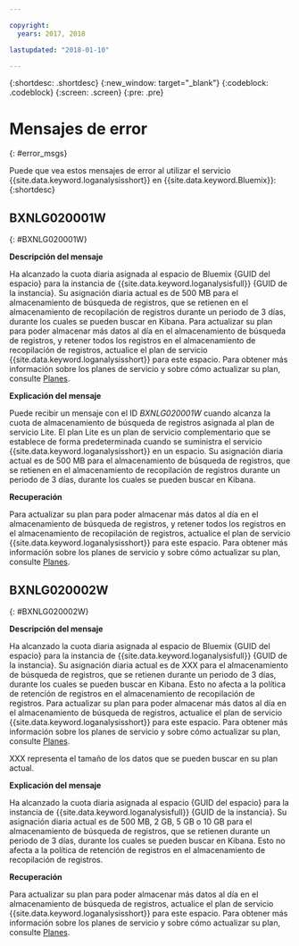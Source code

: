 ```yaml
---

copyright:
  years: 2017, 2018

lastupdated: "2018-01-10"

---
```



{:shortdesc: .shortdesc}
{:new_window: target="_blank"}
{:codeblock: .codeblock}
{:screen: .screen}
{:pre: .pre}


# Mensajes de error
{: #error_msgs}

Puede que vea estos mensajes de error al utilizar el servicio {{site.data.keyword.loganalysisshort}} en {{site.data.keyword.Bluemix}}:
{:shortdesc}

## BXNLG020001W
{: #BXNLG020001W}

**Descripción del mensaje**

Ha alcanzado la cuota diaria asignada al espacio de Bluemix {GUID del espacio} para la instancia de {{site.data.keyword.loganalysisfull}} {GUID de la instancia}. Su asignación diaria actual es de 500 MB para el almacenamiento de búsqueda de registros, que se retienen en el almacenamiento de recopilación de registros durante un periodo de 3 días, durante los cuales se pueden buscar en Kibana. Para actualizar su plan para poder almacenar más datos al día en el almacenamiento de búsqueda de registros, y retener todos los registros en el almacenamiento de recopilación de registros, actualice el plan de servicio {{site.data.keyword.loganalysisshort}} para este espacio. Para obtener más información sobre los planes de servicio y sobre cómo actualizar su plan, consulte [Planes](/docs/services/CloudLogAnalysis/log_analysis_ov.html#plans).


**Explicación del mensaje** 

Puede recibir un mensaje con el ID *BXNLG020001W* cuando alcanza la cuota de almacenamiento de búsqueda de registros asignada al plan de servicio Lite. El plan Lite es un plan de servicio complementario que se establece de forma predeterminada cuando se suministra el servicio {{site.data.keyword.loganalysisshort}} en un espacio. Su asignación diaria actual es de 500 MB para el almacenamiento de búsqueda de registros, que se retienen en el almacenamiento de recopilación de registros durante un periodo de 3 días, durante los cuales se pueden buscar en Kibana.

**Recuperación**

Para actualizar su plan para poder almacenar más datos al día en el almacenamiento de búsqueda de registros, y retener todos los registros en el almacenamiento de recopilación de registros, actualice el plan de servicio {{site.data.keyword.loganalysisshort}} para este espacio. Para obtener más información sobre los planes de servicio y sobre cómo actualizar su plan, consulte [Planes](/docs/services/CloudLogAnalysis/log_analysis_ov.html#plans).


## BXNLG020002W 
{: #BXNLG020002W}


**Descripción del mensaje**

Ha alcanzado la cuota diaria asignada al espacio de Bluemix {GUID del espacio} para la instancia de {{site.data.keyword.loganalysisfull}} {GUID de la instancia}.  Su asignación diaria actual es de XXX para el almacenamiento de búsqueda de registros, que se retienen durante un periodo de 3 días, durante los cuales se pueden buscar en Kibana. Esto no afecta a la política de retención de registros en el almacenamiento de recopilación de registros. Para actualizar su plan para poder almacenar más datos al día en el almacenamiento de búsqueda de registros, actualice el plan de servicio {{site.data.keyword.loganalysisshort}} para este espacio. Para obtener más información sobre los planes de servicio y sobre cómo actualizar su plan, consulte [Planes](/docs/services/CloudLogAnalysis/log_analysis_ov.html#plans).

XXX representa el tamaño de los datos que se pueden buscar en su plan actual.

**Explicación del mensaje** 

Ha alcanzado la cuota diaria asignada al espacio {GUID del espacio} para la instancia de {{site.data.keyword.loganalysisfull}} {GUID de la instancia}.  Su asignación diaria actual es de 500 MB, 2 GB, 5 GB o 10 GB para el almacenamiento de búsqueda de registros, que se retienen durante un periodo de 3 días, durante los cuales se pueden buscar en Kibana. Esto no afecta a la política de retención de registros en el almacenamiento de recopilación de registros.

**Recuperación**

Para actualizar su plan para poder almacenar más datos al día en el almacenamiento de búsqueda de registros, actualice el plan de servicio {{site.data.keyword.loganalysisshort}} para este espacio. Para obtener más información sobre los planes de servicio y sobre cómo actualizar su plan, consulte [Planes](/docs/services/CloudLogAnalysis/log_analysis_ov.html#plans).




